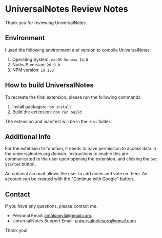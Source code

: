 # UniversalNotes Review Notes

Thank you for reviewing UniversalNotes.

## Environment

I used the following environment and version to compile UniversalNotes:

1. Operating System: `macOS Sonoma 14.0`
2. NodeJS version: `20.9.0`
3. NPM version: `10.1.0`

## How to build UniversalNotes

To recreate the final extension, please run the following commands:

1. Install packages: `npm install`
2. Build the extension: `npm run build`

The extension and manifest will be in the `dist` folder.

## Additional Info

For the extension to function, it needs to have permission to access data in the universalnotes.org domain. Instructions to enable this are communicated to the user upon opening the extension, and clicking the `Get Started` button.

An optional account allows the user to add notes and vote on them. An account can be created with the "Continue with Google" button.

## Contact

If you have any questions, please contact me.

- Personal Email: [amalsony5@gmail.com](mailto:amalsony5@gmail.com).
- UniversalNotes Support Email: [universalnotesorg@gmail.com](mailto:universalnotesorg@gmail.com)

Thank you!
